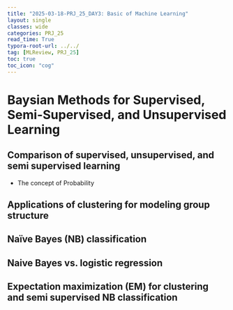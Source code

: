 ```yaml
---
title: "2025-03-18-PRJ_25_DAY3: Basic of Machine Learning"
layout: single
classes: wide
categories: PRJ_25
read_time: True
typora-root-url: ../../
tag: [MLReview, PRJ_25]
toc: true
toc_icon: "cog"
---
```


# Baysian Methods for Supervised, Semi-Supervised, and Unsupervised Learning

## Comparison of supervised, unsupervised, and semi supervised learning
   - The concept of Probability
       
## Applications of clustering for modeling group structure

## Naïve Bayes (NB) classification

## Naive Bayes vs. logistic regression

## Expectation maximization (EM) for clustering and semi supervised NB classification
